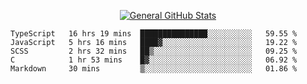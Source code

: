<p align="center">
  <a href="https://github.com/AndyDevv">
    <img src="https://github-readme-stats.vercel.app/api?username=AndyDevv&custom_title=General%20GitHub%20Stats&theme=aura_dark" alt="General GitHub Stats">
  </a>
</p>

<!--START_SECTION:waka-->
```text
TypeScript   16 hrs 19 mins  ███████████████░░░░░░░░░░   59.55 % 
JavaScript   5 hrs 16 mins   ████▓░░░░░░░░░░░░░░░░░░░░   19.22 % 
SCSS         2 hrs 32 mins   ██▒░░░░░░░░░░░░░░░░░░░░░░   09.25 % 
C            1 hr 53 mins    █▓░░░░░░░░░░░░░░░░░░░░░░░   06.92 % 
Markdown     30 mins         ▒░░░░░░░░░░░░░░░░░░░░░░░░   01.86 % 
```
<!--END_SECTION:waka-->
